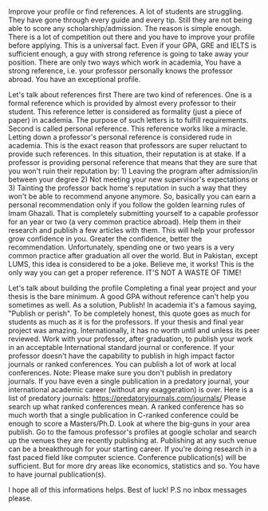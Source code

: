 Improve your profile or find references.
A lot of students are struggling. They have gone through every guide and every tip. Still they are not being able to score any scholarship/admission.
The reason is simple enough. There is a lot of competition out there and you have to improve your profile before applying.
This is a universal fact. Even if your GPA, GRE and IELTS is sufficient enough, a guy with strong reference is going to take away your position.
There are only two ways which work in academia,
You have a strong reference, i.e. your professor personally knows the professor abroad.
You have an exceptional profile.

Let's talk about references first
There are two kind of references. 
One is a formal reference which is provided by almost every professor to their student. This reference letter is considered as formality (just a piece of paper) in academia. The purpose of such letters is to fulfill requirements. 
Second is called personal reference. This reference works like a miracle. Letting down a professor's personal reference is considered rude in academia. This is the exact reason that professors are super reluctant to provide such references. In this situation, their reputation is at stake. If a professor is providing personal reference that means that they are sure that you won't ruin their reputation by: 1) Leaving the program after admission/in between your degree 2) Not meeting your new supervisor's expectations or 3) Tainting the professor back home's reputation in such a way that they won't be able to recommend anyone anymore.
So, basically you can earn a personal recommendation only if you follow the golden learning rules of Imam Ghazali. That is completely submitting yourself to a capable professor for an year or two (a very common practice abroad). Help them in their research and publish a few articles with them. This will help your professor grow confidence in you. Greater the confidence, better the recommendation. Unfortunately, spending one or two years is a very common practice after graduation all over the world. But in Pakistan, except LUMS, this idea is considered to be a joke. Believe me, it works! This is the only way you can get a proper reference. IT'S NOT A WASTE OF TIME!

Let's talk about building the profile
Completing a final year project and your thesis is the bare minimum. A good GPA without reference can't help you sometimes as well. As a solution, Publish!
In academia it's a famous saying, "Publish or perish".
To be completely honest, this quote goes as much for students as much as it is for the professors. If your thesis and final year project was amazing. Internationally, it has no worth until and unless its peer reviewed.
Work with your professor, after graduation, to publish your work in an acceptable International standard journal or conference.
If your professor doesn't have the capability to publish in high impact factor journals or ranked conferences. You can publish a lot of work at local conferences.
Note: Please make sure you don't publish in predatory journals. If you have even a single publication in a predatory journal, your international academic career (without any exaggeration) is over. Here is a list of predatory journals: https://predatoryjournals.com/journals/
Please search up what ranked conferences mean. A ranked conference has so much worth that a single publication in C-ranked conference could be enough to score a Masters/Ph.D.
Look at where the big-guns in your area publish. Go to the famous professor's profiles at google scholar and search up the venues they are recently publishing at. Publishing at any such venue can be a breakthrough for your starting career.
If you're doing research in a fast paced field like computer science. Conference publication(s) will be sufficient. But for more dry areas like economics, statistics and so. You have to have journal publication(s).

I hope all of this informations helps. Best of luck! P.S no inbox messages please.
